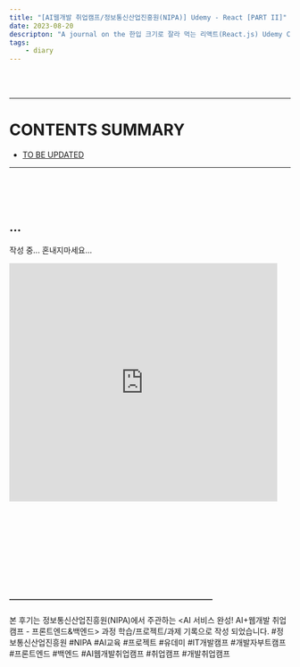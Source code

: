 ```yaml
---
title: "[AI웹개발 취업캠프/정보통신산업진흥원(NIPA)] Udemy - React [PART II]"
date: 2023-08-20
descripton: "A journal on the 한입 크기로 잘라 먹는 리액트(React.js) Udemy Class. This entry is for Week 4 (PART II)."
tags:
    - diary
---
```


<br><br>

---
# CONTENTS SUMMARY
- [TO BE UPDATED](#...)
---

<br><br><br>

## ...

 작성 중... 혼내지마세요...

<iframe src="https://giphy.com/embed/3o7bufrhglm1BTsfra" width="480" height="427" frameBorder="0" class="giphy-embed" allowFullScreen></iframe><p>


<br><br><br>

<br><br><br><br>

#### ——————————————————————————
본 후기는 정보통신산업진흥원(NIPA)에서 주관하는 <AI 서비스 완성! AI+웹개발 취업캠프 - 프론트엔드&백엔드> 과정 학습/프로젝트/과제 기록으로 작성 되었습니다.
#정보통신산업진흥원 #NIPA #AI교육 #프로젝트 #유데미 #IT개발캠프 #개발자부트캠프 #프론트엔드 #백엔드 #AI웹개발취업캠프 #취업캠프 #개발취업캠프